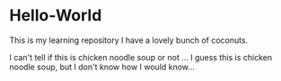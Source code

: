 # Hello-World
This is my learning repository
I have a lovely bunch of coconuts.

I can't tell if this is chicken noodle soup or not
... I guess this is chicken noodle soup, but I don't know how I would know...
